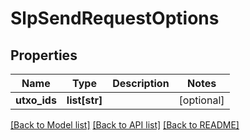 # SlpSendRequestOptions

## Properties
Name | Type | Description | Notes
------------ | ------------- | ------------- | -------------
**utxo_ids** | **list[str]** |  | [optional] 

[[Back to Model list]](../README.md#documentation-for-models) [[Back to API list]](../README.md#documentation-for-api-endpoints) [[Back to README]](../README.md)


